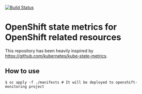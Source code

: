 [![Build Status](https://travis-ci.org/wanghaoran1988/openshift-state-metrics.svg?branch=master)](https://travis-ci.org/wanghaoran1988/openshift-state-metrics)

# OpenShift state metrics for OpenShift related resources
This repository has been heavily inspired by <https://github.com/kubernetes/kube-state-metrics>.

## How to use

```
$ oc apply -f ./manifests # It will be deployed to openshift-monitoring project
```
